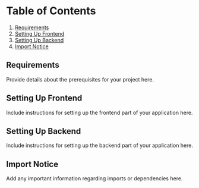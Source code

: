# Table of Contents

1. [Requirements](#requirements)
2. [Setting Up Frontend](#setting-up-frontend)
3. [Setting Up Backend](#setting-up-backend)
4. [Import Notice](#import-notice)

## Requirements

Provide details about the prerequisites for your project here.

## Setting Up Frontend

Include instructions for setting up the frontend part of your application here.

## Setting Up Backend

Include instructions for setting up the backend part of your application here.

## Import Notice

Add any important information regarding imports or dependencies here.
